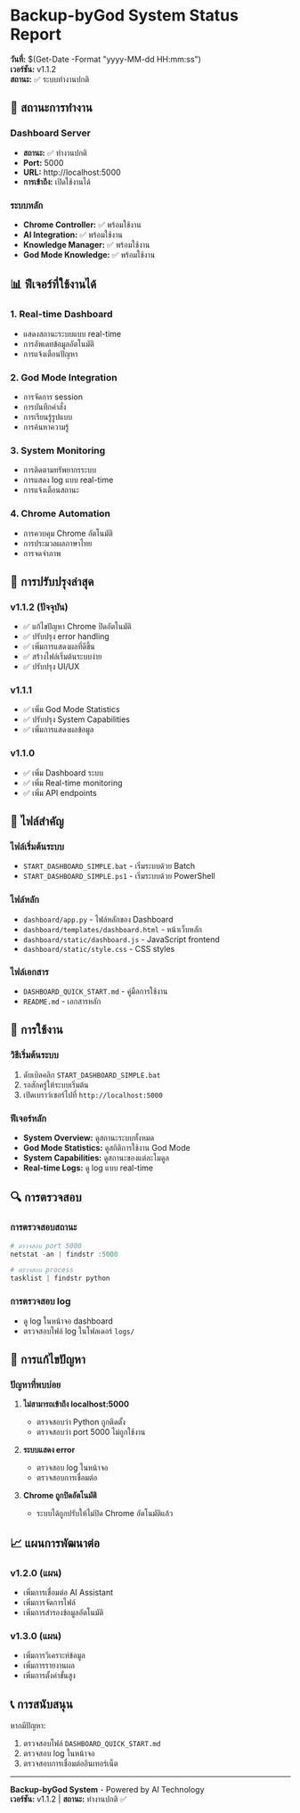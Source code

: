# Backup-byGod System Status Report
**วันที่:** $(Get-Date -Format "yyyy-MM-dd HH:mm:ss")  
**เวอร์ชัน:** v1.1.2  
**สถานะ:** ✅ ระบบทำงานปกติ

## 🚀 สถานะการทำงาน

### Dashboard Server
- **สถานะ:** ✅ ทำงานปกติ
- **Port:** 5000
- **URL:** http://localhost:5000
- **การเข้าถึง:** เปิดใช้งานได้

### ระบบหลัก
- **Chrome Controller:** ✅ พร้อมใช้งาน
- **AI Integration:** ✅ พร้อมใช้งาน
- **Knowledge Manager:** ✅ พร้อมใช้งาน
- **God Mode Knowledge:** ✅ พร้อมใช้งาน

## 📊 ฟีเจอร์ที่ใช้งานได้

### 1. Real-time Dashboard
- แสดงสถานะระบบแบบ real-time
- การอัพเดทข้อมูลอัตโนมัติ
- การแจ้งเตือนปัญหา

### 2. God Mode Integration
- การจัดการ session
- การบันทึกคำสั่ง
- การเรียนรู้รูปแบบ
- การค้นหาความรู้

### 3. System Monitoring
- การติดตามทรัพยากรระบบ
- การแสดง log แบบ real-time
- การแจ้งเตือนสถานะ

### 4. Chrome Automation
- การควบคุม Chrome อัตโนมัติ
- การประมวลผลภาษาไทย
- การจดจำภาพ

## 🔧 การปรับปรุงล่าสุด

### v1.1.2 (ปัจจุบัน)
- ✅ แก้ไขปัญหา Chrome ปิดอัตโนมัติ
- ✅ ปรับปรุง error handling
- ✅ เพิ่มการแสดงผลที่ดีขึ้น
- ✅ สร้างไฟล์เริ่มต้นระบบง่าย
- ✅ ปรับปรุง UI/UX

### v1.1.1
- ✅ เพิ่ม God Mode Statistics
- ✅ ปรับปรุง System Capabilities
- ✅ เพิ่มการแสดงผลข้อมูล

### v1.1.0
- ✅ เพิ่ม Dashboard ระบบ
- ✅ เพิ่ม Real-time monitoring
- ✅ เพิ่ม API endpoints

## 📁 ไฟล์สำคัญ

### ไฟล์เริ่มต้นระบบ
- `START_DASHBOARD_SIMPLE.bat` - เริ่มระบบด้วย Batch
- `START_DASHBOARD_SIMPLE.ps1` - เริ่มระบบด้วย PowerShell

### ไฟล์หลัก
- `dashboard/app.py` - ไฟล์หลักของ Dashboard
- `dashboard/templates/dashboard.html` - หน้าเว็บหลัก
- `dashboard/static/dashboard.js` - JavaScript frontend
- `dashboard/static/style.css` - CSS styles

### ไฟล์เอกสาร
- `DASHBOARD_QUICK_START.md` - คู่มือการใช้งาน
- `README.md` - เอกสารหลัก

## 🎯 การใช้งาน

### วิธีเริ่มต้นระบบ
1. ดับเบิลคลิก `START_DASHBOARD_SIMPLE.bat`
2. รอสักครู่ให้ระบบเริ่มต้น
3. เปิดเบราว์เซอร์ไปที่ `http://localhost:5000`

### ฟีเจอร์หลัก
- **System Overview:** ดูสถานะระบบทั้งหมด
- **God Mode Statistics:** ดูสถิติการใช้งาน God Mode
- **System Capabilities:** ดูสถานะของแต่ละโมดูล
- **Real-time Logs:** ดู log แบบ real-time

## 🔍 การตรวจสอบ

### การตรวจสอบสถานะ
```powershell
# ตรวจสอบ port 5000
netstat -an | findstr :5000

# ตรวจสอบ process
tasklist | findstr python
```

### การตรวจสอบ log
- ดู log ในหน้าจอ dashboard
- ตรวจสอบไฟล์ log ในโฟลเดอร์ `logs/`

## 🚨 การแก้ไขปัญหา

### ปัญหาที่พบบ่อย
1. **ไม่สามารถเข้าถึง localhost:5000**
   - ตรวจสอบว่า Python ถูกติดตั้ง
   - ตรวจสอบว่า port 5000 ไม่ถูกใช้งาน

2. **ระบบแสดง error**
   - ตรวจสอบ log ในหน้าจอ
   - ตรวจสอบการเชื่อมต่อ

3. **Chrome ถูกปิดอัตโนมัติ**
   - ระบบได้ถูกปรับให้ไม่ปิด Chrome อัตโนมัติแล้ว

## 📈 แผนการพัฒนาต่อ

### v1.2.0 (แผน)
- เพิ่มการเชื่อมต่อ AI Assistant
- เพิ่มการจัดการไฟล์
- เพิ่มการสำรองข้อมูลอัตโนมัติ

### v1.3.0 (แผน)
- เพิ่มการวิเคราะห์ข้อมูล
- เพิ่มการรายงานผล
- เพิ่มการตั้งค่าขั้นสูง

## 📞 การสนับสนุน

หากมีปัญหา:
1. ตรวจสอบไฟล์ `DASHBOARD_QUICK_START.md`
2. ตรวจสอบ log ในหน้าจอ
3. ตรวจสอบการเชื่อมต่ออินเทอร์เน็ต

---
**Backup-byGod System** - Powered by AI Technology  
**เวอร์ชัน:** v1.1.2 | **สถานะ:** ทำงานปกติ ✅ 